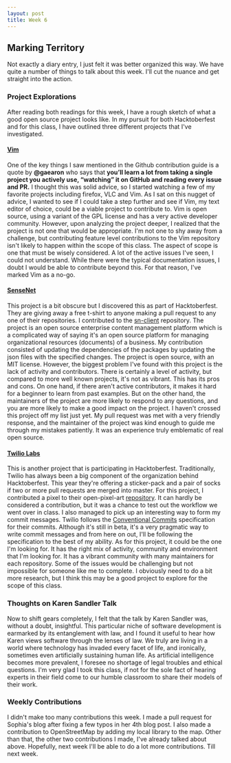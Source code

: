 ```yaml
---
layout: post
title: Week 6 
---
```


## Marking Territory

Not exactly a diary entry, I just felt it was better organized this way. We have quite a number of things to talk about this week. I'll cut the nuance and get straight into the action. 

### Project Explorations

After reading both readings for this week, I have a rough sketch of what a good open source project looks like. In my pursuit for both Hacktoberfest and for this class, I have outlined three different projects that I've investigated. 

#### [Vim](https://github.com/vim/vim) 

One of the key things I saw mentioned in the Github contribution guide is a quote by **@gaearon** who says that __you’ll learn a lot from taking a single project you actively use, “watching” it on GitHub and reading every issue and PR.__ I thought this was solid advice, so I started watching a few of my favorite projects including firefox, VLC and Vim. As I sat on this nugget of advice, I wanted to see if I could take a step further and see if Vim, my text editor of choice, could be a viable project to contribute to. Vim is open source, using a variant of the GPL license and has a very active developer community. However, upon analyzing the project deeper, I realized that the project is not one that would be appropriate. I'm not one to shy away from a challenge, but contributing feature level contributions to the Vim repository isn't likely to happen within the scope of this class. The aspect of scope is one that must be wisely considered. A lot of the active issues I've seen, I could not understand. While there were the typical documentation issues, I doubt I would be able to contribute beyond this. For that reason, I've marked Vim as a no-go. 

#### [SenseNet](https://github.com/SenseNet)



This project is a bit obscure but I discovered this as part of Hacktoberfest. They are giving away a free t-shirt to anyone making a pull request to any one of their repositories. I contributed to the [sn-client](https://github.com/SenseNet/sn-client) repository. The project is an open source enterprise content management platform which is a complicated way of saying it's an open source platform for managing organizational resources (documents) of a business. My contribution consisted of updating the dependencies of the packages by updating the json files with the specified changes. The project is open source, with an MIT license. However, the biggest problem I've found with this project is the lack of activity and contributors. There is certainly a level of activity, but compared to more well known projects, it's not as vibrant. This has its pros and cons. On one hand, if there aren't active contributors, it makes it hard for a beginner to learn from past examples. But on the other hand, the maintainers of the project are more likely to respond to any questions, and you are more likely to make a good impact on the project. I haven't crossed this project off my list just yet. My pull request was met with a very friendly response, and the maintainer of the project was kind enough to guide me through my mistakes patiently. It was an experience truly emblematic of real open source. 


#### [Twilio Labs](https://github.com/twilio-labs)

This is another project that is participating in Hacktoberfest. Traditionally, Twilio has always been a big component of the organization behind Hacktoberfest. This year they're offering a sticker-pack and a pair of socks if two or more pull requests are merged into master. For this project, I contributed a pixel to their open-pixel-art [repository](https://github.com/twilio-labs/open-pixel-art). It can hardly be considered a contribution, but it was a chance to test out the workflow we went over in class. I also managed to pick up an interesting way to form my commit messages. Twilio follows the [Conventional Commits](https://www.conventionalcommits.org/en/v1.0.0-beta.4/) specification for their commits. Although it's still in beta, it's a very pragmatic way to write commit messages and from here on out, I'll be following the specification to the best of my ability. As for this project, it could be the one I'm looking for. It has the right mix of activity, community and environment that I'm looking for. It has a vibrant community with many maintainers for each repository. Some of the issues would be challenging but not impossible for someone like me to complete. I obviously need to do a bit more research, but I think this may be a good project to explore for the scope of this class.  

### Thoughts on Karen Sandler Talk

Now to shift gears completely, I felt that the talk by Karen Sandler was, without a doubt, insightful. This particular niche of software development is earmarked by its entanglement with law, and I found it useful to hear how Karen views software through the lenses of law. We truly are living in a world where technology has invaded every facet of life, and ironically, sometimes even artificially sustaining human life. As artificial intelligence becomes more prevalent, I foresee no shortage of legal troubles and ethical questions. I'm very glad I took this class, if not for the sole fact of hearing experts in their field come to our humble classroom to share their models of their work. 

### Weekly Contributions 

I didn't make too many contributions this week. I made a pull request for Sophia's blog after fixing a few typos in her 4th blog post. I also made a contribution to OpenStreetMap by adding my local library to the map. Other than that, the other two contributions I made, I've already talked about above. Hopefully, next week I'll be able to do a lot more contributions. Till next week.
